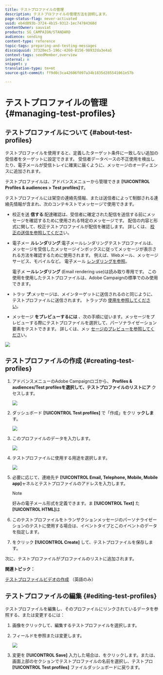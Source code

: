 ```yaml
---
title: テストプロファイルの管理
description: テストプロファイルの管理方法を説明します。
page-status-flag: never-activated
uuid: eb4d893b-3724-4b15-9312-1ec74784368d
contentOwner: sauviat
products: SG_CAMPAIGN/STANDARD
audience: sending
content-type: reference
topic-tags: preparing-and-testing-messages
discoiquuid: 37320ec5-196c-4260-8156-98932da3e4a5
context-tags: seedMember,overview
internal: n
snippet: y
translation-type: tm+mt
source-git-commit: ff9d0c3ca42606f097a34b1835d285541061e57b

---
```



# テストプロファイルの管理 {#managing-test-profiles}

## テストプロファイルについて {#about-test-profiles}

テストプロファイルを使用すると、定義したターゲット条件に一致しない追加の受信者をターゲットに設定できます。 受信者データベースの不正使用を検出したり、電子メールが受信トレイに確実に届くように、メッセージのオーディエンスに追加されます。

テストプロファイルは、アドバンスメニューから管理できま **[!UICONTROL Profiles & audiences > Test profiles]**&#x200B;す。

テストプロファイルには架空の連絡先情報、または送信者によって制御される連絡先情報が含まれ、次のコンテキストでメッセージで使用できます。

* 校正を送 **信する**:配達確認は、受信者に確定された配信を送信する前にメッセージを確認するために使用される特定のメッセージです。 配信の内容と形式に関して、校正テストプロファイルが配信を確認します。 詳しくは、 [校正の送信を参照してくださ](../../sending/using/sending-proofs.md)い。
* 電子メー **ルレンダリング**:電子メールレンダリングテストプロファイルは、メッセージを受信したメッセージインボックスに従ってメッセージが表示される方法を確認するために使用されます。 例えば、Webメール、メッセージサービス、モバイルなど。 電子メール [レンダリングを参照](../../sending/using/email-rendering.md)。

   電子メ **ールレンダリング** (Email rendering use)は読み取り専用です。 この使用を使用したテストプロファイルは、Adobe Campaignの標準でのみ使用できます。

* トラッ **プ**:メッセージは、メインターゲットに送信されるのと同じように、テストプロファイルに送信されます。 トラップの [使用を参照してください](../../sending/using/using-traps.md)。
* メッセージ **をプレビューするには** 、次の手順に従います。メッセージをプレビューする際にテストプロファイルを選択して、パーソナライゼーション要素をテストできます。 詳しくは、メッ [セージのプレビューを参照してくださ](/help/sending/using/previewing-messages.md)い。

![](assets/test_profile.png)

## テストプロファイルの作成 {#creating-test-profiles}

1. アドバンスメニューのAdobe Campaignロゴから、 **Profiles &amp; audiences/Test profilesを選択して、テストプロファイルのリストにア** クセスします。

   ![](assets/test_profile_creation_1.png)

1. ダッシュボード **[!UICONTROL Test profiles]** で「作成」をクリ **ックしま**&#x200B;す。

   ![](assets/test_profile_creation_2.png)

1. このプロファイルのデータを入力します。

   ![](assets/test_profile_creation_3.png)

1. テストプロファイルに使用する用途を選択します。

   ![](assets/test_profile_creation_4.png)

1. 必要に応じて、連絡先チ **[!UICONTROL Email, Telephone, Mobile, Mobile app]**&#x200B;ャネルとテストプロファイルのアドレスを入力します。

   >[!NOTE]
   >
   >好みの電子メール形式を定義できます。ま **[!UICONTROL Text]** た **[!UICONTROL HTML]**&#x200B;は

1. このテストプロファイルをトランザクションメッセージのパーソナライゼーションのテストに使用する場合は、イベントタイプとこのイベントのデータを指定します。
1. をクリック **[!UICONTROL Create]** して、テストプロファイルを保存します。

次に、テストプロファイルがプロファイルのリストに追加されます。

**関連トピック：**

[テストプロファイルビデオの作成](https://docs.adobe.com/content/help/en/campaign-learn/campaign-standard-tutorials/profiles-and-audiences/test-profiles.html) （英語のみ）

## テストプロファイルの編集 {#editing-test-profiles}

テストプロファイルを編集し、そのプロファイルにリンクされているデータを参照する、または変更するには：

1. 画像をクリックして、編集するテストプロファイルを選択します。
1. フィールドを参照または変更します。

   ![](assets/test_profile_edit.png)

1. 変更を **[!UICONTROL Save]** 入力した場合は、をクリックします。または、画面上部のセクションでテストプロファイルの名前を選択し、テストプロ **[!UICONTROL Test profiles]** ファイルダッシュボードに戻ります。
